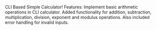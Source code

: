 CLI Based Simple Calculator!
Features: Implement basic arithmetic operations in CLI calculator.
Added functionality for addition, subtraction, multiplication, division, exponent and modulus operations. Also included error handling for invalid inputs.
